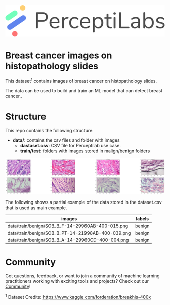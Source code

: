 <p align="center">
  <a href="https://www.perceptilabs.com">
  <img src="./pl_logo.png">
  </a>
</p>

# Breast cancer images on histopathology slides

This dataset<sup>1</sup> contains images of breast cancer on histopathology slides.

The data can be used to build and train an ML model that can detect breast cancer..

# Structure

This repo contains the following structure:

- **data/**: contains the csv files and folder with images
  - **dastaset.csv**: CSV file for Perceptilab use case.
  - **train/test**: folders with images stored in malign/benign folders

<p align="center">
  <img src="./sample.png">
</p>

The following shows a partial example of the data stored in the dataset.csv that is used as main example.

| **images** | **labels** |
|------------|--------------|
| data/train/benign/SOB_B_F-14-29960AB-400-015.png |	benign |
| data/train/benign/SOB_B_PT-14-21998AB-400-039.png |	benign |
| data/train/benign/SOB_B_A-14-29960CD-400-004.png |	benign | 


# Community

Got questions, feedback, or want to join a community of machine learning practitioners working with exciting tools and projects? Check out our [Community](https://forum.perceptilabs.com/)!

<sup>1</sup> Dataset Credits: https://www.kaggle.com/forderation/breakhis-400x
